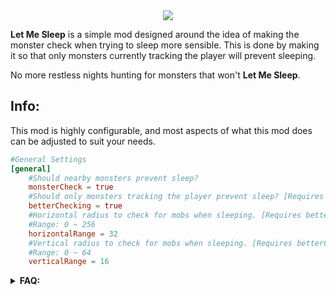 <div align="center"><img src="https://cdn.modrinth.com/data/cached_images/9a1df43af41ee5516e157dea1cc2f532b7380e43.png" /></div>

[//]: # (<div align="center">)

[//]: # (	<img src="https://img.shields.io/badge/mod%20loader-forge%20%2F%20neoforge-blue?style=flat-square" />)

[//]: # (	<img src="https://img.shields.io/modrinth/game-versions/gfvSVUz9?style=flat-square&label=avaliable%20for&color=blue" />)

[//]: # (	<img src="https://img.shields.io/modrinth/dt/gfvSVUz9?style=flat-square&logo=modrinth&logoSize=auto&color=4caf50" />)

[//]: # (	<img src="https://img.shields.io/curseforge/dt/683324?style=flat-square&logo=curseforge&logoSize=auto&color=4caf50" />)

[//]: # (</div>)

**Let Me Sleep** is a simple mod designed around the idea of making the monster check when trying to sleep more sensible. This is done by making it so that only monsters currently tracking the player will prevent sleeping.

No more restless nights hunting for monsters that won't **Let Me Sleep**.

## Info:
This mod is highly configurable, and most aspects of what this mod does can be adjusted to suit your needs.

```toml
#General Settings
[general]
    #Should nearby monsters prevent sleep?
    monsterCheck = true
    #Should only monsters tracking the player prevent sleep? [Requires monsterCheck]
    betterChecking = true
    #Horizontal radius to check for mobs when sleeping. [Requires betterChecking]
    #Range: 0 ~ 256
    horizontalRange = 32
    #Vertical radius to check for mobs when sleeping. [Requires betterChecking]
    #Range: 0 ~ 64
    verticalRange = 16
```
<details>
  <summary><b>FAQ:</b></summary>

**Q: Where should I leave suggestions or feedback?**

A: I would love to hear any suggestions or feedback you have! I only ask that you leave it as a new issue here as it makes it easier for me to manage and track.

**Q: Can I use this in my modpack?**

A: Absolutely! I only ask that you give credit if you do. Other than that, feel free to include it and modify it however you see fit for your pack.

**Q: What version(s) will be supported?**

A: Only the latest major version will be supported. I may update older versions if there are any major bugs/oversights, but will not be backporting new features to them.

**Q: Fabric port?**

A: I have **No** plans on porting to Fabric, but you are more than welcome to do so. I only ask for credit if you do.
</details>